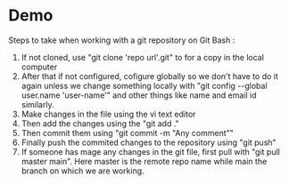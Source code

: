 # Demo
Steps to take when working with a git repository on Git Bash :<br />
1. If not cloned, use "git clone 'repo url'.git" to for a copy in the local computer<br />
2. After that if not configured, cofigure globally so we don't have to do it again unless we change something locally with "git config --global user.name 'user-name'" and other things like name and email id similarly.<br />
3. Make changes in the file using the vi text editor<br />
4. Then add the changes using the "git add ."<br />
5. Then commit them using "git commit -m "Any comment""<br />
6. Finally push the commited changes to the repository using "git push"<br />
7. If someone has mage any changes in the git file, first pull with "git pull master main". Here master is the remote repo name while main the branch on which we are working.
